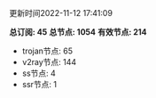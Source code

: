 更新时间2022-11-12 17:41:09

**总订阅: 45**
**总节点: 1054**
**有效节点: 214**
- trojan节点: 65
- v2ray节点: 144
- ss节点: 4
- ssr节点: 1
